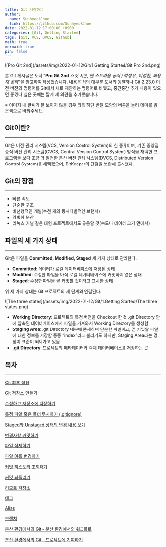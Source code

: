 ```yaml
---
title: Git 시작하기
author:
  name: SunhyeokChoe
  link: https://github.com/SunhyeokChoe
date: 2022-01-12 17:00:00 +0900
categories: [Git, Getting Started]
tags: [Git, VCS, DVCS, Github]
math: true
mermaid: true
pin: false
---
```


![Pro Git 2nd](/assets/img/2022-01-12/Git/1.Getting Started/Git Pro 2nd.png)

본 Git 게시글은 도서 "**Pro Git 2nd** *스캇 샤콘, 벤 스트라웁 공저 / 박창우, 이성환, 최용재 공역*"을 참고하여 작성했습니다. 내용은 거의 대부분 도서와 동일하나 Git 2.23.0 이전 버전의 명령어를 Git에서 새로 제안하는 명령어로 바꿨고, 중간중간 추가 내용이 있으면 좋겠다 싶은 곳에는 짧게 제 의견을 추가했습니다.

※ 이미지 내 글씨가 잘 보이지 않을 경우 좌측 하단 반달 모양의 버튼을 눌러 테마를 밝은색으로 바꿔주세요.

## Git이란?

---

Git은 버전 관리 시스템(VCS, Version Control System)의 한 종류이며, 기존 중앙집중식 버전 관리 시스템(CVCS, Central Version Control System) 방식을 채택한 프로그램들 보다 조금 더 발전한 분산 버전 관리 시스템(DVCS, Distributed Version Control System)을 채택했으며, BitKeeper의 단점을 보완해 출시했다.

## Git의 장점

---

- 빠른 속도
- 단순한 구조
- 비선형적인 개발(수천 개의 동시다발적인 브랜치)
- 완벽한 분산
- 리눅스 커널 같은 대형 프로젝트에서도 유용할 것(속도나 데이터 크기 면에서)

## 파일의 세 가지 상태

---

Git은 파일을 **Committed, Modified, Staged** 세 가지 상태로 관리한다.

- **Committed**: 데이터가 로컬 데이터베이스에 저장된 상태
- **Modified**: 수정한 파일을 아직 로컬 데이터베이스에 커밋하지 않은 상태
- **Staged**: 수정한 파일을 곧 커밋할 것이라고 표시한 상태

위 세 가지 상태는 Git 프로젝트의 세 단계와 연결된다.

![The three states](/assets/img/2022-01-12/Git/1.Getting Started/The three states.png)

- **Working Directory**: 프로젝트의 특정 버전을 Checkout 한 것
.git Directory 안에 압축된 데이터베이스에서 파일을 가져와서 Working Directory를 생성함
- **Staging Area**: .git Directory 내부에 존재하며 단순한 파일이고, 곧 커밋할 파일에 대한 정보를 저장함
종종 “index”라고 불리기도 하지만, Staging Area라는 명칭이 표준이 되어가고 있음
- **.git Directory**: 프로젝트의 메타데이터와 객체 데이터베이스를 저장하는 곳

## 목차

---

[Git 최초 설정](Git%204084b98317fb435e9e05fccc39527294/Git%20%E1%84%8E%E1%85%AC%E1%84%8E%E1%85%A9%20%E1%84%89%E1%85%A5%E1%86%AF%E1%84%8C%E1%85%A5%E1%86%BC%201507578cfc324c3298a7b2c74f2c3179.md)

[Git 저장소 만들기](Git%204084b98317fb435e9e05fccc39527294/Git%20%E1%84%8C%E1%85%A5%E1%84%8C%E1%85%A1%E1%86%BC%E1%84%89%E1%85%A9%20%E1%84%86%E1%85%A1%E1%86%AB%E1%84%83%E1%85%B3%E1%86%AF%E1%84%80%E1%85%B5%202fd5988a475044cab0c2593bef533537.md)

[수정하고 저장소에 저장하기](Git%204084b98317fb435e9e05fccc39527294/%E1%84%89%E1%85%AE%E1%84%8C%E1%85%A5%E1%86%BC%E1%84%92%E1%85%A1%E1%84%80%E1%85%A9%20%E1%84%8C%E1%85%A5%E1%84%8C%E1%85%A1%E1%86%BC%E1%84%89%E1%85%A9%E1%84%8B%E1%85%A6%20%E1%84%8C%E1%85%A5%E1%84%8C%E1%85%A1%E1%86%BC%E1%84%92%E1%85%A1%E1%84%80%E1%85%B5%20d3ae42f7a8e240039898cc23d6d57778.md)

[특정 파일 혹은 폴더 무시하기 (.gitignore)](Git%204084b98317fb435e9e05fccc39527294/%E1%84%90%E1%85%B3%E1%86%A8%E1%84%8C%E1%85%A5%E1%86%BC%20%E1%84%91%E1%85%A1%E1%84%8B%E1%85%B5%E1%86%AF%20%E1%84%92%E1%85%A9%E1%86%A8%E1%84%8B%E1%85%B3%E1%86%AB%20%E1%84%91%E1%85%A9%E1%86%AF%E1%84%83%E1%85%A5%20%E1%84%86%E1%85%AE%E1%84%89%E1%85%B5%E1%84%92%E1%85%A1%E1%84%80%E1%85%B5%20(%20gitignore)%20641066c53679418ebc294886fb96f693.md)

[Staged와 Unstaged 상태의 변경 내용 보기](Git%204084b98317fb435e9e05fccc39527294/Staged%E1%84%8B%E1%85%AA%20Unstaged%20%E1%84%89%E1%85%A1%E1%86%BC%E1%84%90%E1%85%A2%E1%84%8B%E1%85%B4%20%E1%84%87%E1%85%A7%E1%86%AB%E1%84%80%E1%85%A7%E1%86%BC%20%E1%84%82%E1%85%A2%E1%84%8B%E1%85%AD%E1%86%BC%20%E1%84%87%E1%85%A9%E1%84%80%E1%85%B5%200383abf7bc5e4826a0b023f16e45cd16.md)

[변경사항 커밋하기](Git%204084b98317fb435e9e05fccc39527294/%E1%84%87%E1%85%A7%E1%86%AB%E1%84%80%E1%85%A7%E1%86%BC%E1%84%89%E1%85%A1%E1%84%92%E1%85%A1%E1%86%BC%20%E1%84%8F%E1%85%A5%E1%84%86%E1%85%B5%E1%86%BA%E1%84%92%E1%85%A1%E1%84%80%E1%85%B5%20007c8bb2bd454db99b1795de54d73515.md)

[파일 삭제하기](Git%204084b98317fb435e9e05fccc39527294/%E1%84%91%E1%85%A1%E1%84%8B%E1%85%B5%E1%86%AF%20%E1%84%89%E1%85%A1%E1%86%A8%E1%84%8C%E1%85%A6%E1%84%92%E1%85%A1%E1%84%80%E1%85%B5%207759af8b4583483b92d0452f1c65a8bb.md)

[파일 이름 변경하기](Git%204084b98317fb435e9e05fccc39527294/%E1%84%91%E1%85%A1%E1%84%8B%E1%85%B5%E1%86%AF%20%E1%84%8B%E1%85%B5%E1%84%85%E1%85%B3%E1%86%B7%20%E1%84%87%E1%85%A7%E1%86%AB%E1%84%80%E1%85%A7%E1%86%BC%E1%84%92%E1%85%A1%E1%84%80%E1%85%B5%20014c3219465c495890e2cc90d5211903.md)

[커밋 히스토리 조회하기](Git%204084b98317fb435e9e05fccc39527294/%E1%84%8F%E1%85%A5%E1%84%86%E1%85%B5%E1%86%BA%20%E1%84%92%E1%85%B5%E1%84%89%E1%85%B3%E1%84%90%E1%85%A9%E1%84%85%E1%85%B5%20%E1%84%8C%E1%85%A9%E1%84%92%E1%85%AC%E1%84%92%E1%85%A1%E1%84%80%E1%85%B5%200648a0ac45014f549bb9d302ce9551d4.md)

[커밋 되돌리기](Git%204084b98317fb435e9e05fccc39527294/%E1%84%8F%E1%85%A5%E1%84%86%E1%85%B5%E1%86%BA%20%E1%84%83%E1%85%AC%E1%84%83%E1%85%A9%E1%86%AF%E1%84%85%E1%85%B5%E1%84%80%E1%85%B5%20beedf6b0a11942fcb4d44def8644ff3a.md)

[리모트 저장소](Git%204084b98317fb435e9e05fccc39527294/%E1%84%85%E1%85%B5%E1%84%86%E1%85%A9%E1%84%90%E1%85%B3%20%E1%84%8C%E1%85%A5%E1%84%8C%E1%85%A1%E1%86%BC%E1%84%89%E1%85%A9%203bbec40dfda045718d7087e27eb89e97.md)

[태그](Git%204084b98317fb435e9e05fccc39527294/%E1%84%90%E1%85%A2%E1%84%80%E1%85%B3%202dd4768a84094efa9c39bd31ba448a9e.md)

[Alias](Git%204084b98317fb435e9e05fccc39527294/Alias%20b50e123eed98405aaacc76b443d32058.md)

[브랜치](Git%204084b98317fb435e9e05fccc39527294/%E1%84%87%E1%85%B3%E1%84%85%E1%85%A2%E1%86%AB%E1%84%8E%E1%85%B5%203d20c626afd846218e6d3e7a4f369397.md)

[분산 환경에서의 Git - 분산 환경에서의 워크플로](Git%204084b98317fb435e9e05fccc39527294/%E1%84%87%E1%85%AE%E1%86%AB%E1%84%89%E1%85%A1%E1%86%AB%20%E1%84%92%E1%85%AA%E1%86%AB%E1%84%80%E1%85%A7%E1%86%BC%E1%84%8B%E1%85%A6%E1%84%89%E1%85%A5%E1%84%8B%E1%85%B4%20Git%20-%20%E1%84%87%E1%85%AE%E1%86%AB%E1%84%89%E1%85%A1%E1%86%AB%20%E1%84%92%E1%85%AA%E1%86%AB%E1%84%80%E1%85%A7%E1%86%BC%E1%84%8B%E1%85%A6%E1%84%89%E1%85%A5%E1%84%8B%E1%85%B4%20%E1%84%8B%E1%85%AF%E1%84%8F%E1%85%B3%20019ede1d304c4ac2944a8fb68e985af0.md)

[분산 환경에서의 Git - 프로젝트에 기여하기](Git%204084b98317fb435e9e05fccc39527294/%E1%84%87%E1%85%AE%E1%86%AB%E1%84%89%E1%85%A1%E1%86%AB%20%E1%84%92%E1%85%AA%E1%86%AB%E1%84%80%E1%85%A7%E1%86%BC%E1%84%8B%E1%85%A6%E1%84%89%E1%85%A5%E1%84%8B%E1%85%B4%20Git%20-%20%E1%84%91%E1%85%B3%E1%84%85%E1%85%A9%E1%84%8C%E1%85%A6%E1%86%A8%E1%84%90%E1%85%B3%E1%84%8B%E1%85%A6%20%E1%84%80%E1%85%B5%E1%84%8B%E1%85%A7%E1%84%92%E1%85%A1%E1%84%80%E1%85%B5%208ce7b9c9ff844dc2824d5629d0702efc.md)